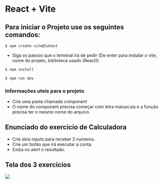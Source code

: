 # React + Vite

## Para iniciar o Projeto use os seguintes comandos:

```bash
$ npm create vite@latest
``` 
- Siga os passos que o terminal irá de pedir (De enter para instalar o vite, nome do projeto, biblioteca usado (React)).


```bash
$ npm install
``` 


```bash
$ npm run dev
``` 

### Informações uteis para o projeto

- Crie uma pasta chamada component
- O nome do component precisa começar com letra maiuscula e a função precisa ter o mesmo nome do arquivo.

## Enunciado do exercicio de Calculadora

- Crie dois inputs para receber 2 numeros.
- Crie um botão que irá executar a conta.
- Exiba no alert o resultado.


## Tela dos 3 exercicios

<div> 
 <img src="./src/imgs/tela.png">
</div>